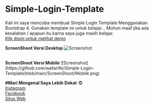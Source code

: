 # Simple-Login-Template
Kali ini saya mencoba membuat Simple Login Template Menggunakan Bootstrap 4.
Gunakan template ini untuk belajar...
Mohon maaf jika ada kesalahan / apapun itu.karna saya juga masih belajar.
<br>
<a target="_blank" href="https://wafarifki.github.io/MonkeyForest">Klik disini untuk melihat demo</a>
<br>

<b> ScreenShoot Versi Desktop </b>
![Screenshot](https://github.com/wafarifki/Simple-Login-Template/blob/main/ScreenShoot/Desktop.png)

<br>
<b> ScreenShoot Versi Mobile </b>
![Screenshot](https://github.com/wafarifki/Simple-Login-Template/blob/main/ScreenShoot/Mobile.png)




<b>#Mari Mengenal Saya Lebih Dekat :D </b>
<br><a href="https://instagram.com/wafarifki_" target="_blank">Instagram</a>
<br><a href="https://facebook.com/bekasiHACKERlive" target="_blank">Facebook</a>
<br><a href="https://wafarifki.tk" target="_blank">Situs Web</a>

